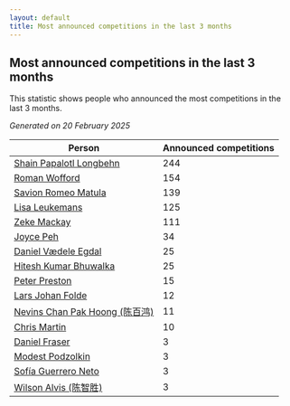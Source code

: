 ```yaml
---
layout: default
title: Most announced competitions in the last 3 months
---
```

## Most announced competitions in the last 3 months
This statistic shows people who announced the most competitions in the last 3 months.

*Generated on 20 February 2025*

| Person | Announced competitions |
| --- | --- |
| [Shain Papalotl Longbehn](https://www.worldcubeassociation.org/persons/2020LONG05) | 244 |
| [Roman Wofford](https://www.worldcubeassociation.org/persons/2017WOFF01) | 154 |
| [Savion Romeo Matula](https://www.worldcubeassociation.org/persons/2019MATU03) | 139 |
| [Lisa Leukemans](https://www.worldcubeassociation.org/persons/2021LEUK01) | 125 |
| [Zeke Mackay](https://www.worldcubeassociation.org/persons/2015MACK06) | 111 |
| [Joyce Peh](https://www.worldcubeassociation.org/persons/2017PEHJ01) | 34 |
| [Daniel Vædele Egdal](https://www.worldcubeassociation.org/persons/2013EGDA01) | 25 |
| [Hitesh Kumar Bhuwalka](https://www.worldcubeassociation.org/persons/2022BHUW01) | 25 |
| [Peter Preston](https://www.worldcubeassociation.org/persons/2017PRES02) | 15 |
| [Lars Johan Folde](https://www.worldcubeassociation.org/persons/2018FOLD01) | 12 |
| [Nevins Chan Pak Hoong (陈百鸿)](https://www.worldcubeassociation.org/persons/2010CHAN20) | 11 |
| [Chris Martin](https://www.worldcubeassociation.org/persons/2013MART03) | 10 |
| [Daniel Fraser](https://www.worldcubeassociation.org/persons/2020FRAS02) | 3 |
| [Modest Podzolkin](https://www.worldcubeassociation.org/persons/2017PODZ01) | 3 |
| [Sofía Guerrero Neto](https://www.worldcubeassociation.org/persons/2017NETO02) | 3 |
| [Wilson Alvis (陈智胜)](https://www.worldcubeassociation.org/persons/2011ALVI01) | 3 |
